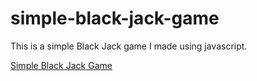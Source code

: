 # simple-black-jack-game
This is a simple Black Jack game I made using javascript.

<a href="https://jaymala-963.github.io/simple-black-jack-game/" target="_blank">Simple Black Jack Game</a>
